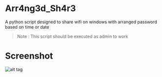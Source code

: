 # Arr4ng3d_Sh4r3
A python script designed to share wifi on windows with arranged password based on time or date

>Note : This script should be executed as admin to work

# Screenshot
![alt tag](https://github.com/D4Vinci/Arr4ng3d_Sh4r3/blob/75b4b9589908a8ff4ffe3931f678f98fdccf386c/Capture.PNG)
